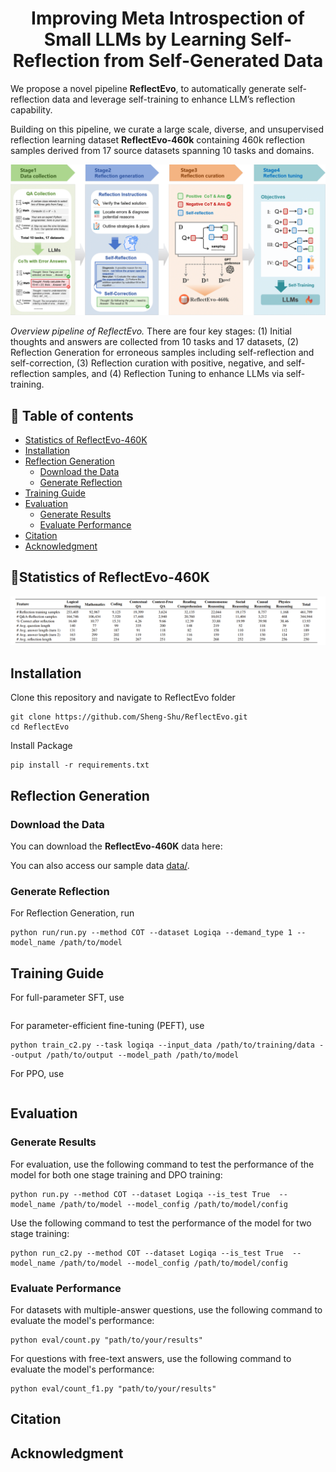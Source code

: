 <h1 align="center">Improving Meta Introspection of Small LLMs by Learning Self-Reflection from Self-Generated Data</h1>
<p align="center">

We propose a novel pipeline **ReflectEvo**, to automatically generate self-reflection data and leverage self-training to enhance LLM’s reflection capability. 

Building on this pipeline, we curate a large scale, diverse, and unsupervised reflection learning dataset **ReflectEvo-460k** containing 460k reflection samples derived from 17 source datasets spanning 10 tasks and domains.

![Overall Pipeline](assets/overall.png)

*Overview pipeline of ReflectEvo.* There are four key stages: (1) Initial thoughts and answers are collected from 10 tasks and 17 datasets, (2) Reflection Generation for erroneous samples including self-reflection and self-correction, (3) Reflection curation with positive, negative, and self-reflection samples, and (4) Reflection Tuning to enhance LLMs via self-training.

## 📖 Table of contents
- [Statistics of ReflectEvo-460K](#statistics-of-reflectevo-460k)
- [Installation](#installation)
- [Reflection Generation](#reflection-generation)
  - [Download the Data](#download-the-data)
  - [Generate Reflection](#generate-reflection)
- [Training Guide](#training-guide)
- [Evaluation](#evaluation)
  - [Generate Results](#generate-results)
  - [Evaluate Performance](#evaluate-performance)
- [Citation](#citation)
- [Acknowledgment](#acknowledgment)
  
## 📌Statistics of ReflectEvo-460K
![Statistics](assets/statistics.png)
## Installation
Clone this repository and navigate to ReflectEvo folder
   
   ```
   git clone https://github.com/Sheng-Shu/ReflectEvo.git
   cd ReflectEvo
   ```
   
Install Package
   
   ```
   pip install -r requirements.txt
   ```
   
## Reflection Generation
### Download the Data
You can download the **ReflectEvo-460K** data here: 

You can also access our sample data [data/](data/).

### Generate Reflection
For Reflection Generation, run
```
python run/run.py --method COT --dataset Logiqa --demand_type 1 --model_name /path/to/model
```


## Training Guide

For full-parameter SFT, use
```
```

For parameter-efficient fine-tuning (PEFT), use
```
python train_c2.py --task logiqa --input_data /path/to/training/data --output /path/to/output --model_path /path/to/model
```

For PPO, use
```
```

## Evaluation
### Generate Results

For evaluation, use the following command to test the performance of the model for both one stage training and DPO training:

```
python run.py --method COT --dataset Logiqa --is_test True  --model_name /path/to/model --model_config /path/to/model/config
```

Use the following command to test the performance of the model for two stage training:

```
python run_c2.py --method COT --dataset Logiqa --is_test True  --model_name /path/to/model --model_config /path/to/model/config
```


### Evaluate Performance

For datasets with multiple-answer questions, use the following command to evaluate the model's performance:

```
python eval/count.py "path/to/your/results"
```

For questions with free-text answers, use the following command to evaluate the model's performance:

```
python eval/count_f1.py "path/to/your/results"
```

## Citation

## Acknowledgment

